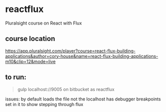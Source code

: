 # reactflux
Pluralsight course on React with Flux

## course location
https://app.pluralsight.com/player?course=react-flux-building-applications&author=cory-house&name=react-flux-building-applications-m10&clip=12&mode=live

## to run:
>gulp
localhost://9005
on bitbucket as reactflux

issues: by default loads the file not the localhost
has debugger breakpoints set in it to show stepping through flux
